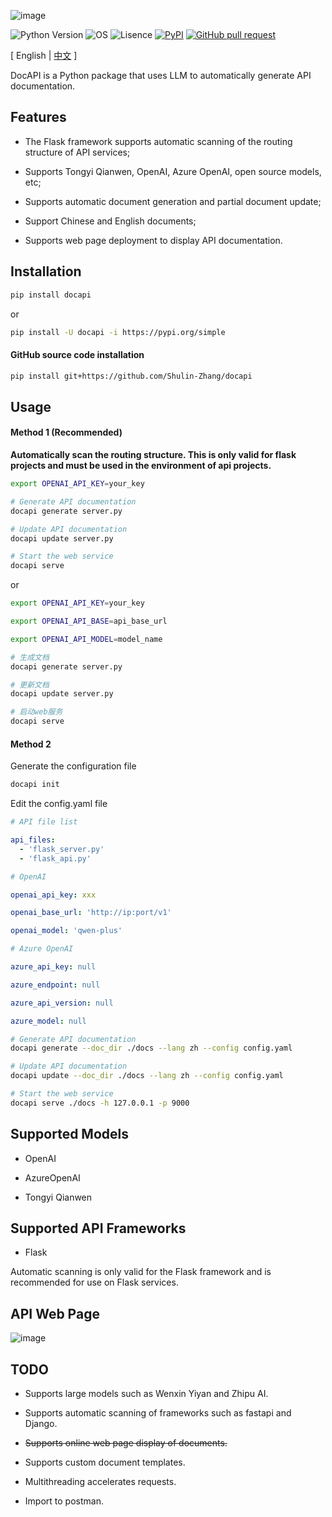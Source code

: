 ![image](assets/logo.png)

![Python Version](https://img.shields.io/badge/python-3.8+-aff.svg)
![OS](https://img.shields.io/badge/os-linux%20|%20macOS-blue)
![Lisence](https://img.shields.io/badge/license-Apache%202-dfd.svg)
[![PyPI](https://img.shields.io/pypi/v/docapi)](https://pypi.org/project/docapi/)
[![GitHub pull request](https://img.shields.io/badge/PRs-welcome-blue)](https://github.com/Shulin-Zhang/docapi/pulls)

\[ English | [中文](README_zh.md) \]

DocAPI is a Python package that uses LLM to automatically generate API documentation.

## Features

- The Flask framework supports automatic scanning of the routing structure of API services;

- Supports Tongyi Qianwen, OpenAI, Azure OpenAI, open source models, etc;

- Supports automatic document generation and partial document update;

- Support Chinese and English documents;

- Supports web page deployment to display API documentation.

## Installation

```bash
pip install docapi
```

or

```bash
pip install -U docapi -i https://pypi.org/simple
```

#### GitHub source code installation

```bash
pip install git+https://github.com/Shulin-Zhang/docapi
```

## Usage

#### Method 1 (Recommended)

**Automatically scan the routing structure. This is only valid for flask projects and must be used in the environment of api projects.**

```bash
export OPENAI_API_KEY=your_key

# Generate API documentation
docapi generate server.py

# Update API documentation
docapi update server.py

# Start the web service
docapi serve
```

or

```bash
export OPENAI_API_KEY=your_key

export OPENAI_API_BASE=api_base_url

export OPENAI_API_MODEL=model_name

# 生成文档
docapi generate server.py

# 更新文档
docapi update server.py

# 启动web服务
docapi serve
```

#### Method 2

Generate the configuration file

```bash
docapi init
```

Edit the config.yaml file

```yaml
# API file list

api_files: 
  - 'flask_server.py'
  - 'flask_api.py'

# OpenAI

openai_api_key: xxx

openai_base_url: 'http://ip:port/v1'

openai_model: 'qwen-plus'

# Azure OpenAI

azure_api_key: null

azure_endpoint: null

azure_api_version: null

azure_model: null
```

```bash
# Generate API documentation
docapi generate --doc_dir ./docs --lang zh --config config.yaml

# Update API documentation
docapi update --doc_dir ./docs --lang zh --config config.yaml

# Start the web service
docapi serve ./docs -h 127.0.0.1 -p 9000
```

## Supported Models

- OpenAI

- AzureOpenAI

- Tongyi Qianwen

## Supported API Frameworks

- Flask
  
Automatic scanning is only valid for the Flask framework and is recommended for use on Flask services.

## API Web Page

![image](assets/example1.png)

## TODO

- Supports large models such as Wenxin Yiyan and Zhipu AI.

- Supports automatic scanning of frameworks such as fastapi and Django.

- ~~Supports online web page display of documents.~~

- Supports custom document templates.

- Multithreading accelerates requests.

- Import to postman.

